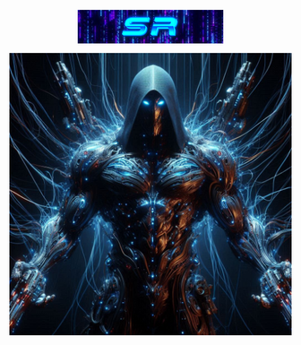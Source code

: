 
<p align="center">
  <a href="https://bsky.app/profile/xyzko.bsky.social" target="_blank" rel="noopener noreferrer">
    <img src="./gfx/B1.png">
  </a>  
</p>

<p align="center">
  <a href="https://bsky.app/profile/xyzko.bsky.social" target="_blank" rel="noopener noreferrer">
    <img src="./gfx/x.jpeg">
  </a>  
</p>
